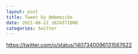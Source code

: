 ```yaml
--- 
layout: post 
title: Tweet by @mbmezike 
date: 2021-06-22 1624371006 
categories: twitter 
--- 
```

https://twitter.com/o/status/1407340096131567622